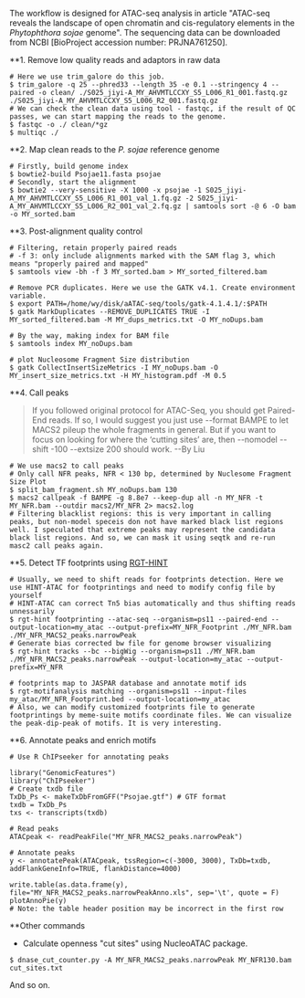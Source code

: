 The workflow is designed for ATAC-seq analysis in article "ATAC-seq reveals the landscape of open chromatin and cis-regulatory elements in the *Phytophthora sojae* genome". The sequencing data can be downloaded from NCBI [BioProject accession number: PRJNA761250].

**1. Remove low quality reads and adaptors in raw data
```
# Here we use trim_galore do this job.
$ trim_galore -q 25 --phred33 --length 35 -e 0.1 --stringency 4 --paired -o clean/ ./S025_jiyi-A_MY_AHVMTLCCXY_S5_L006_R1_001.fastq.gz ./S025_jiyi-A_MY_AHVMTLCCXY_S5_L006_R2_001.fastq.gz
# We can check the clean data using tool - fastqc, if the result of QC passes, we can start mapping the reads to the genome. 
$ fastqc -o ./ clean/*gz
$ multiqc ./
```

**2. Map clean reads to the *P. sojae* reference genome
```
# Firstly, build genome index
$ bowtie2-build Psojae11.fasta psojae
# Secondly, start the alignment
$ bowtie2 --very-sensitive -X 1000 -x psojae -1 S025_jiyi-A_MY_AHVMTLCCXY_S5_L006_R1_001_val_1.fq.gz -2 S025_jiyi-A_MY_AHVMTLCCXY_S5_L006_R2_001_val_2.fq.gz | samtools sort -@ 6 -O bam -o MY_sorted.bam
```

**3. Post-alignment quality control
```
# Filtering, retain properly paired reads
# -f 3: only include alignments marked with the SAM flag 3, which means "properly paired and mapped"
$ samtools view -bh -f 3 MY_sorted.bam > MY_sorted_filtered.bam

# Remove PCR duplicates. Here we use the GATK v4.1. Create environment variable.
$ export PATH=/home/wy/disk/aATAC-seq/tools/gatk-4.1.4.1/:$PATH
$ gatk MarkDuplicates --REMOVE_DUPLICATES TRUE -I MY_sorted_filtered.bam -M MY_dups_metrics.txt -O MY_noDups.bam

# By the way, making index for BAM file
$ samtools index MY_noDups.bam

# plot Nucleosome Fragment Size distribution
$ gatk CollectInsertSizeMetrics -I MY_noDups.bam -O MY_insert_size_metrics.txt -H MY_histogram.pdf -M 0.5
```

**4. Call peaks

>If you followed original protocol for ATAC-Seq, you should get Paired-End reads. If so, I would suggest you just use --format BAMPE to let MACS2 pileup the whole fragments in general. But if you want to focus on looking for where the ‘cutting sites’ are, then --nomodel --shift -100 --extsize 200 should work. --By Liu

```
# We use macs2 to call peaks
# Only call NFR peaks, NFR < 130 bp, determined by Nuclesome Fragment Size Plot
$ split_bam_fragment.sh MY_noDups.bam 130
$ macs2 callpeak -f BAMPE -g 8.8e7 --keep-dup all -n MY_NFR -t MY_NFR.bam --outdir macs2/MY_NFR 2> macs2.log
# Filtering blacklist regions: this is very important in calling peaks, but non-model speceis don not have marked black list regions well. I speculated that extreme peaks may represent the candidata black list regions. And so, we can mask it using seqtk and re-run masc2 call peaks again.
```

**5. Detect TF footprints using [RGT-HINT](http://www.regulatory-genomics.org/motif-analysis/introduction/)
```
# Usually, we need to shift reads for footprints detection. Here we use HINT-ATAC for footprintings and need to modify config file by yourself
# HINT-ATAC can correct Tn5 bias automatically and thus shifting reads unnessarily
$ rgt-hint footprinting --atac-seq --organism=ps11 --paired-end --output-location=my_atac --output-prefix=MY_NFR_Footprint ./MY_NFR.bam ./MY_NFR_MACS2_peaks.narrowPeak
# Generate bias corrected bw file for genome browser visualizing
$ rgt-hint tracks --bc --bigWig --organism=ps11 ./MY_NFR.bam ./MY_NFR_MACS2_peaks.narrowPeak --output-location=my_atac --output-prefix=MY_NFR

# footprints map to JASPAR database and annotate motif ids
$ rgt-motifanalysis matching --organism=ps11 --input-files my_atac/MY_NFR_Footprint.bed --output-location=my_atac
# Also, we can modify customized footprints file to generate footprintings by meme-suite motifs coordinate files. We can visualize the peak-dip-peak of motifs. It is very interesting.
```

**6. Annotate peaks and enrich motifs
```
# Use R ChIPseeker for annotating peaks 

library("GenomicFeatures")
library("ChIPseeker")
# Create txdb file
TxDb_Ps <- makeTxDbFromGFF("Psojae.gtf") # GTF format
txdb = TxDb_Ps
txs <- transcripts(txdb)

# Read peaks
ATACpeak <- readPeakFile("MY_NFR_MACS2_peaks.narrowPeak")

# Annotate peaks
y <- annotatePeak(ATACpeak, tssRegion=c(-3000, 3000), TxDb=txdb, addFlankGeneInfo=TRUE, flankDistance=4000)

write.table(as.data.frame(y), file="MY_NFR_MACS2_peaks.narrowPeakAnno.xls", sep='\t', quote = F)
plotAnnoPie(y)
# Note: the table header position may be incorrect in the first row
```

**Other commands
- Calculate openness "cut sites" using NucleoATAC package.
```
$ dnase_cut_counter.py -A MY_NFR_MACS2_peaks.narrowPeak MY_NFR130.bam cut_sites.txt
```

And so on.

